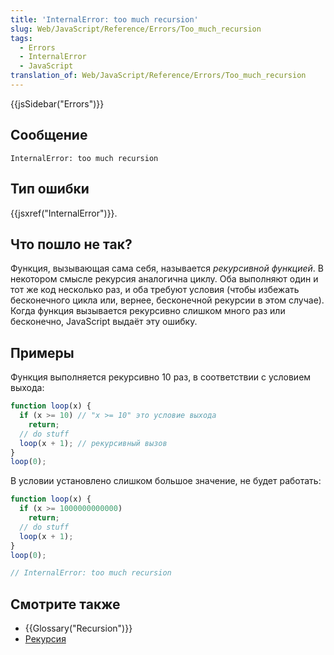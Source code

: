 ```yaml
---
title: 'InternalError: too much recursion'
slug: Web/JavaScript/Reference/Errors/Too_much_recursion
tags:
  - Errors
  - InternalError
  - JavaScript
translation_of: Web/JavaScript/Reference/Errors/Too_much_recursion
---
```


{{jsSidebar("Errors")}}

## Сообщение

```
InternalError: too much recursion
```

## Тип ошибки

{{jsxref("InternalError")}}.

## Что пошло не так?

Функция, вызывающая сама себя, называется _рекурсивной функцией_. В некотором смысле рекурсия аналогична циклу. Оба выполняют один и тот же код несколько раз, и оба требуют условия (чтобы избежать бесконечного цикла или, вернее, бесконечной рекурсии в этом случае). Когда функция вызывается рекурсивно слишком много раз или бесконечно, JavaScript выдаёт эту ошибку.

## Примеры

Функция выполняется рекурсивно 10 раз, в соответствии с условием выхода:

```js
function loop(x) {
  if (x >= 10) // "x >= 10" это условие выхода
    return;
  // do stuff
  loop(x + 1); // рекурсивный вызов
}
loop(0);
```

В условии установлено слишком большое значение, не будет работать:

```js example-bad
function loop(x) {
  if (x >= 1000000000000)
    return;
  // do stuff
  loop(x + 1);
}
loop(0);

// InternalError: too much recursion
```

## Смотрите также

- {{Glossary("Recursion")}}
- [Рекурсия](/ru/docs/Web/JavaScript/Guide/Functions#Рекурсия)
